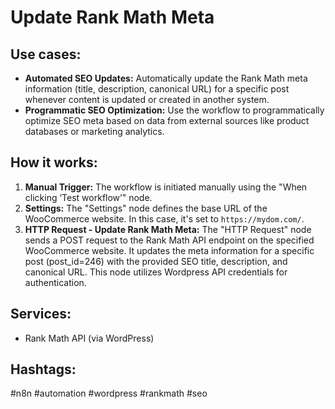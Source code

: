 # Update Rank Math Meta

## Use cases:

- **Automated SEO Updates:** Automatically update the Rank Math meta information (title, description, canonical URL) for a specific post whenever content is updated or created in another system.
- **Programmatic SEO Optimization:** Use the workflow to programmatically optimize SEO meta based on data from external sources like product databases or marketing analytics.

## How it works:

1.  **Manual Trigger:** The workflow is initiated manually using the "When clicking ‘Test workflow’" node.
2.  **Settings:** The "Settings" node defines the base URL of the WooCommerce website. In this case, it's set to `https://mydom.com/`.
3.  **HTTP Request - Update Rank Math Meta:** The "HTTP Request" node sends a POST request to the Rank Math API endpoint on the specified WooCommerce website. It updates the meta information for a specific post (post_id=246) with the provided SEO title, description, and canonical URL. This node utilizes Wordpress API credentials for authentication.

## Services:

-   Rank Math API (via WordPress)

## Hashtags:

#n8n #automation #wordpress #rankmath #seo
